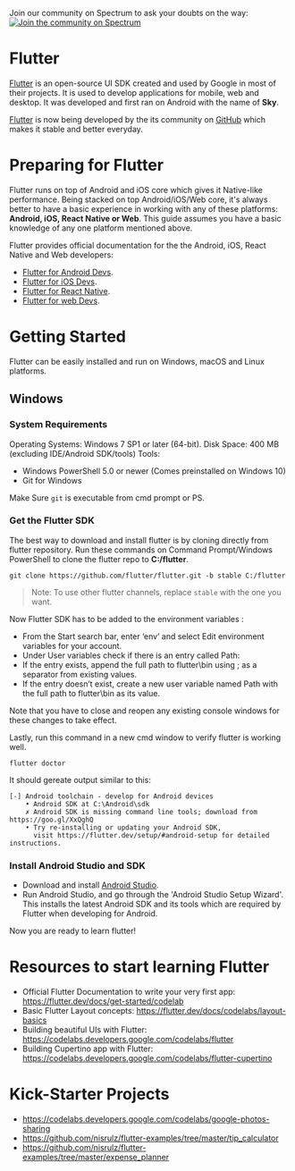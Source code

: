 Join our community on Spectrum to ask your doubts on the way:
[![Join the community on Spectrum](https://withspectrum.github.io/badge/badge.svg)](https://spectrum.chat/upskilldev)


# Flutter

[Flutter](https://flutter.dev) is an open-source UI SDK created and used by Google in most of their projects. It is used to develop applications for mobile, web and desktop. It was developed and first ran on Android with the name of **Sky**.

[Flutter](https://flutter.dev) is now being developed by the its community on [GitHub](https://github.com/flutter/flutter) which makes it stable and better everyday.

# Preparing for Flutter

Flutter runs on top of Android and iOS core which gives it Native-like performance. Being stacked on top Android/iOS/Web core, it's always better to have a basic experience in working with any of these platforms: **Android, iOS, React Native or Web**. This guide assumes you have a basic knowledge of any one platform mentioned above.

Flutter provides official documentation for the the Android, iOS, React Native and Web developers:
- [Flutter for Android Devs](https://flutter.dev/docs/get-started/flutter-for/android-devs).
- [Flutter for iOS Devs](https://flutter.dev/docs/get-started/flutter-for/ios-devs).
- [Flutter for React Native](https://flutter.dev/docs/get-started/flutter-for/react-native-devs).
- [Flutter for web Devs](https://flutter.dev/docs/get-started/flutter-for/web-devs).


# Getting Started

Flutter can be easily installed and run on Windows, macOS and Linux platforms.

## Windows 

### System Requirements

Operating Systems: Windows 7 SP1 or later (64-bit).
Disk Space: 400 MB (excluding IDE/Android SDK/tools)
Tools: 
- Windows PowerShell 5.0 or newer (Comes preinstalled on Windows 10)
- Git for Windows

Make Sure `git` is executable from cmd prompt or PS.

### Get the Flutter SDK

The best way to download and install flutter is by cloning directly from flutter repository.
Run these commands on Command Prompt/Windows PowerShell to clone the flutter repo to **C:/flutter**.
```
git clone https://github.com/flutter/flutter.git -b stable C:/flutter
```

> Note: To use other flutter channels, replace `stable` with the one you want.

Now Flutter SDK has to be added to the environment variables :
- From the Start search bar, enter ‘env’ and select Edit environment variables for your account.
- Under User variables check if there is an entry called Path:
- If the entry exists, append the full path to flutter\bin using ; as a separator from existing values.
- If the entry doesn’t exist, create a new user variable named Path with the full path to flutter\bin as its value.

Note that you have to close and reopen any existing console windows for these changes to take effect.

Lastly, run this command in a new cmd window to verify flutter is working well.
```
flutter doctor
```
It should gereate output similar to this:
```
[-] Android toolchain - develop for Android devices
    • Android SDK at C:\Android\sdk
    ✗ Android SDK is missing command line tools; download from https://goo.gl/XxQghQ
    • Try re-installing or updating your Android SDK,
      visit https://flutter.dev/setup/#android-setup for detailed instructions.
```

### Install Android Studio and SDK

- Download and install [Android Studio](https://developer.android.com/studio).
- Run Android Studio, and go through the 'Android Studio Setup Wizard'. This installs the latest Android SDK and its tools which are required by Flutter when developing for Android.

Now you are ready to learn flutter!

# Resources to start learning Flutter

- Official Flutter Documentation to write your very first app: https://flutter.dev/docs/get-started/codelab
- Basic Flutter Layout concepts: https://flutter.dev/docs/codelabs/layout-basics
- Building beautiful UIs with Flutter: https://codelabs.developers.google.com/codelabs/flutter
- Building Cupertino app with Flutter: https://codelabs.developers.google.com/codelabs/flutter-cupertino

# Kick-Starter Projects

- https://codelabs.developers.google.com/codelabs/google-photos-sharing
- https://github.com/nisrulz/flutter-examples/tree/master/tip_calculator
- https://github.com/nisrulz/flutter-examples/tree/master/expense_planner

